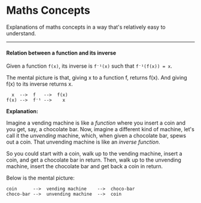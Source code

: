 # Maths Concepts

Explanations of maths concepts in a way that's relatively easy to understand.


----
#### Relation between a function and its inverse

Given a function `f(x)`, its inverse is `f⁻¹(x)` such that `f⁻¹(f(x)) = x`.

The mental picture is that, giving x to a function f, returns f(x). And
giving f(x) to its inverse returns x.

      x  -->  f   -->  f(x)
    f(x) -->  f⁻¹ -->    x

**Explanation:**

Imagine a vending machine is like a _function_ where you insert a coin
and you get, say, a chocolate bar. Now, imagine a different kind of
machine, let's call it the _unvending_ machine, which, when given a
chocolate bar, spews out a coin. That unvending machine is like an
_inverse function_.

So you could start with a coin, walk up to the vending machine, insert a
coin, and get a chocolate bar in return. Then, walk up to the unvending
machine, insert the chocolate bar and get back a coin in return.

Below is the mental picture:

    coin      -->  vending machine    -->  choco-bar
    choco-bar -->  unvending machine  -->  coin

